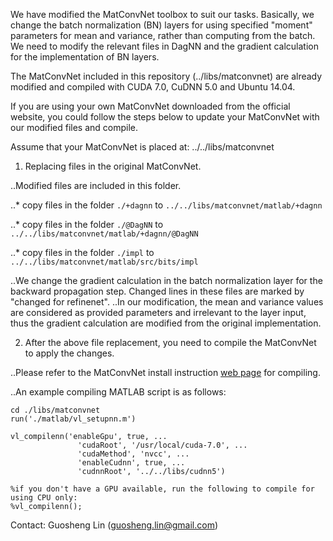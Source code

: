 

We have modified the MatConvNet toolbox to suit our tasks. 
Basically, we change the batch normalization (BN) layers for using specified "moment" parameters for mean and variance, rather than computing from the batch.
We need to modify the relevant files in DagNN and the gradient calculation for the implementation of BN layers.


The MatConvNet included in this repository (../libs/matconvnet) are already modified and compiled with CUDA 7.0, CuDNN 5.0 and Ubuntu 14.04.


If you are using your own MatConvNet downloaded from the official website, you could follow the steps below to update your MatConvNet with our modified files and compile.

Assume that your MatConvNet is placed at: ../../libs/matconvnet

1. Replacing files in the original MatConvNet.

..Modified files are included in this folder. 

..* copy files in the folder `./+dagnn` to `../../libs/matconvnet/matlab/+dagnn`

..* copy files in the folder `./@DagNN` to `../../libs/matconvnet/matlab/+dagnn/@DagNN`

..* copy files in the folder `./impl` to `../../libs/matconvnet/matlab/src/bits/impl`

..We change the gradient calculation in the batch normalization layer for the backward propagation step. Changed lines in these files are marked by "changed for refinenet".
..In our modification, the mean and variance values are considered as provided parameters and irrelevant to the layer input, thus the gradient calculation are modified from the original implementation.


2. After the above file replacement, you need to compile the MatConvNet to apply the changes.

..Please refer to the MatConvNet install instruction [web page](http://www.vlfeat.org/matconvnet/install/) for compiling.

..An example compiling MATLAB script is as follows:

```
cd ./libs/matconvnet
run('./matlab/vl_setupnn.m')

vl_compilenn('enableGpu', true, ...
               'cudaRoot', '/usr/local/cuda-7.0', ...
               'cudaMethod', 'nvcc', ...
               'enableCudnn', true, ...
               'cudnnRoot', '../../libs/cudnn5')

%if you don't have a GPU available, run the following to compile for using CPU only:
%vl_compilenn();
```

Contact: Guosheng Lin (guosheng.lin@gmail.com)

